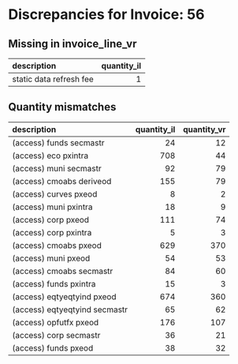 # Discrepancies for Invoice: 56

## Missing in invoice_line_vr

| description             |   quantity_il |
|:------------------------|--------------:|
| static data refresh fee |             1 |

## Quantity mismatches

| description                   |   quantity_il |   quantity_vr |
|:------------------------------|--------------:|--------------:|
| (access) funds secmastr       |            24 |            12 |
| (access) eco pxintra          |           708 |            44 |
| (access) muni secmastr        |            92 |            79 |
| (access) cmoabs deriveod      |           155 |            79 |
| (access) curves pxeod         |             8 |             2 |
| (access) muni pxintra         |            18 |             9 |
| (access) corp pxeod           |           111 |            74 |
| (access) corp pxintra         |             5 |             3 |
| (access) cmoabs pxeod         |           629 |           370 |
| (access) muni pxeod           |            54 |            53 |
| (access) cmoabs secmastr      |            84 |            60 |
| (access) funds pxintra        |            15 |             3 |
| (access) eqtyeqtyind pxeod    |           674 |           360 |
| (access) eqtyeqtyind secmastr |            65 |            62 |
| (access) opfutfx pxeod        |           176 |           107 |
| (access) corp secmastr        |            36 |            21 |
| (access) funds pxeod          |            38 |            32 |

